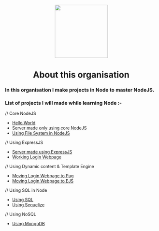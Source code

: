 <p align="center"><img src="https://image.flaticon.com/icons/svg/919/919825.svg" width="175"></p>
<h1 align="center">About this organisation</h1>

### In this organisation I make projects in Node to master NodeJS. 

### List of projects I will made while learning Node :-

//  Core NodeJS

- [Hello World]()
- [Server made only using core NodeJS]()
- [Using File System in NodeJS]()

//  Using ExpressJS

- [Server made using ExpressJS]()
- [Working Login Webpage]()


//  Using Dynamic content & Template Engine

- [Moving Login Webpage to Pug]()
- [Moving Login Webpage to EJS]()

//  Using SQL in Node 

- [Using SQL]()
- [Using Sequelize]()

//  Using NoSQL 

- [Using MongoDB]()

